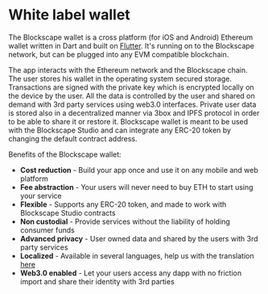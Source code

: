 # White label wallet

The Blockscape wallet is a cross platform \(for iOS and Android\) Ethereum wallet written in Dart and built on [Flutter](http://https//flutter.dev/). It's running on to the Blockscape network, but can be plugged into any EVM compatible blockchain.

The app interacts with the Ethereum network and the Blockscape chain. The user stores his wallet in the operating system secured storage. Transactions are signed with the private key which is encrypted locally on the device by the user. All the data is controlled by the user and shared on demand with 3rd party services using web3.0 interfaces. Private user data is stored also in a decentralized manner via 3box and IPFS protocol in order to be able to share it or restore it. Blockscape wallet is meant to be used with the Blockscape Studio and can integrate any ERC-20 token by changing the default contract address.

Benefits of the Blockscape wallet:

* **Cost reduction** - Build your app once and use it on any  mobile and web platform
* **Fee abstraction** - Your users will never need to buy ETH to start using your service
* **Flexible** - Supports any ERC-20 token, and made to work with Blockscape Studio contracts 
* **Non custodial** - Provide services without the liability of holding consumer funds
* **Advanced privacy**  -  User owned data and shared by the users with 3rd party services
* **Localized** - Available in several languages, help us with the translation [here](https://lokalise.co/public/783082135d36f14996c804.53212944/)
* **Web3.0 enabled** - Let your users access any dapp with no friction import and share their identity with 3rd parties

